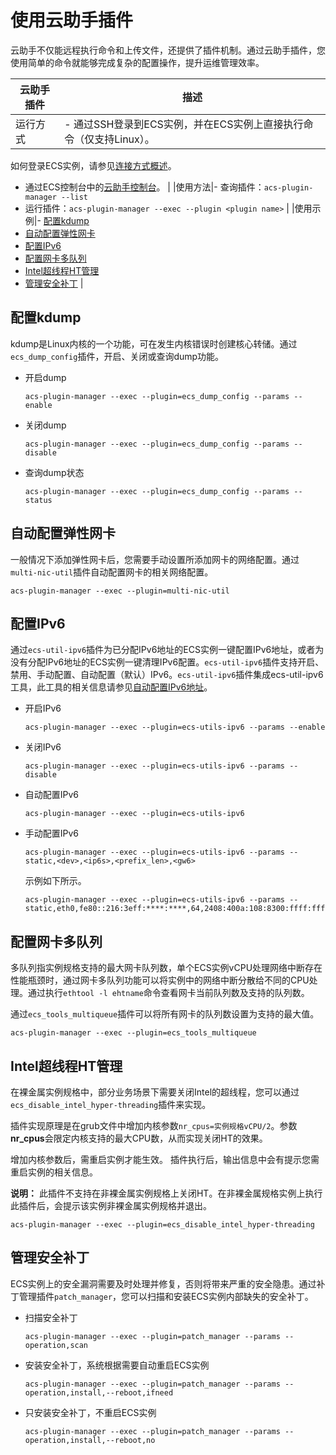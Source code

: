 # 使用云助手插件

云助手不仅能远程执行命令和上传文件，还提供了插件机制。通过云助手插件，您使用简单的命令就能够完成复杂的配置操作，提升运维管理效率。

|云助手插件|描述|
|-----|--|
|运行方式|-   通过SSH登录到ECS实例，并在ECS实例上直接执行命令（仅支持Linux）。

如何登录ECS实例，请参见[连接方式概述](/cn.zh-CN/实例/连接实例/连接方式概述.md)。

-   通过ECS控制台中的[云助手控制台](https://ecs.console.aliyun.com/#/cloudAssistant/region/cn-hangzhou)。 |
|使用方法|-   查询插件：`acs-plugin-manager --list`
-   运行插件：`acs-plugin-manager --exec --plugin <plugin name>` |
|使用示例|-   [配置kdump](#section_qoj_m21_naf)
-   [自动配置弹性网卡](#section_okd_pex_wj4)
-   [配置IPv6](#section_bwr_si1_joa)
-   [配置网卡多队列](#section_xeh_s2g_rju)
-   [Intel超线程HT管理](#section_5rc_xrv_ya1)
-   [管理安全补丁](#section_z3n_6l4_43s) |

## 配置kdump

kdump是Linux内核的一个功能，可在发生内核错误时创建核心转储。通过`ecs_dump_config`插件，开启、关闭或查询dump功能。

-   开启dump

    ```
    acs-plugin-manager --exec --plugin=ecs_dump_config --params --enable
    ```

-   关闭dump

    ```
    acs-plugin-manager --exec --plugin=ecs_dump_config --params --disable
    ```

-   查询dump状态

    ```
    acs-plugin-manager --exec --plugin=ecs_dump_config --params --status
    ```


## 自动配置弹性网卡

一般情况下添加弹性网卡后，您需要手动设置所添加网卡的网络配置。通过`multi-nic-util`插件自动配置网卡的相关网络配置。

```
acs-plugin-manager --exec --plugin=multi-nic-util
```

## 配置IPv6

通过`ecs-util-ipv6`插件为已分配IPv6地址的ECS实例一键配置IPv6地址，或者为没有分配IPv6地址的ECS实例一键清理IPv6配置。`ecs-util-ipv6`插件支持开启、禁用、手动配置、自动配置（默认）IPv6。`ecs-util-ipv6`插件集成ecs-util-ipv6工具，此工具的相关信息请参见[自动配置IPv6地址](/cn.zh-CN/网络/配置IPv6地址/Linux实例配置IPv6地址/步骤4：配置IPv6地址.md)。

-   开启IPv6

    ```
    acs-plugin-manager --exec --plugin=ecs-utils-ipv6 --params --enable
    ```

-   关闭IPv6

    ```
    acs-plugin-manager --exec --plugin=ecs-utils-ipv6 --params --disable
    ```

-   自动配置IPv6

    ```
    acs-plugin-manager --exec --plugin=ecs-utils-ipv6
    ```

-   手动配置IPv6

    ```
    acs-plugin-manager --exec --plugin=ecs-utils-ipv6 --params --static,<dev>,<ip6s>,<prefix_len>,<gw6>
    ```

    示例如下所示。

    ```
    acs-plugin-manager --exec --plugin=ecs-utils-ipv6 --params --static,eth0,fe80::216:3eff:****:****,64,2408:400a:108:8300:ffff:ffff:****:****
    ```


## 配置网卡多队列

多队列指实例规格支持的最大网卡队列数，单个ECS实例vCPU处理网络中断存在性能瓶颈时，通过网卡多队列功能可以将实例中的网络中断分散给不同的CPU处理。通过执行`ethtool -l ehtname`命令查看网卡当前队列数及支持的队列数。

通过`ecs_tools_multiqueue`插件可以将所有网卡的队列数设置为支持的最大值。

```
acs-plugin-manager --exec --plugin=ecs_tools_multiqueue
```

## Intel超线程HT管理

在裸金属实例规格中，部分业务场景下需要关闭Intel的超线程，您可以通过`ecs_disable_intel_hyper-threading`插件来实现。

插件实现原理是在grub文件中增加内核参数`nr_cpus=实例规格vCPU/2`。参数**nr\_cpus**会限定内核支持的最大CPU数，从而实现关闭HT的效果。

增加内核参数后，需重启实例才能生效。 插件执行后，输出信息中会有提示您需重启实例的相关信息。

**说明：** 此插件不支持在非裸金属实例规格上关闭HT。在非裸金属规格实例上执行此插件后，会提示该实例非裸金属实例规格并退出。

```
acs-plugin-manager --exec --plugin=ecs_disable_intel_hyper-threading
```

## 管理安全补丁

ECS实例上的安全漏洞需要及时处理并修复，否则将带来严重的安全隐患。通过补丁管理插件`patch_manager`，您可以扫描和安装ECS实例内部缺失的安全补丁。

-   扫描安全补丁

    ```
    acs-plugin-manager --exec --plugin=patch_manager --params --operation,scan
    ```

-   安装安全补丁，系统根据需要自动重启ECS实例

    ```
    acs-plugin-manager --exec --plugin=patch_manager --params --operation,install,--reboot,ifneed
    ```

-   只安装安全补丁，不重启ECS实例

    ```
    acs-plugin-manager --exec --plugin=patch_manager --params --operation,install,--reboot,no
    ```


